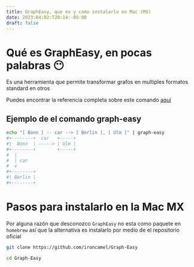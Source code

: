 ```yaml
---
title: GraphEasy, que es y como instalarlo en Mac (MX)
date: 2023:04:02:T20:14:-05:00
draft: false
---
```


# Qué es GraphEasy, en pocas palabras 😶

Es una herramienta que permite transformar grafos en multiples formatos standard en otros

Puedes encontrar la referencia completa sobre este comando [aquí](https://linux.die.net/man/1/graph-easy)

## Ejemplo de el comando graph-easy

```bash
echo "[ Bonn ] -- car --> [ Berlin ], [ Ulm ]" | graph-easy
#+--------+  car   +-----+
#|  Bonn  | -----> | Ulm |
#+--------+        +-----+
#  |
#  | car
#  v
#+--------+
#| Berlin |
#+--------+
```

# Pasos para instalarlo en la Mac MX

Por alguna razón que desconozco `GraphEasy` no esta como paquete en `homebrew` así que la alternativa es instalarlo por medio de el repositorio oficial

```bash
git clone https://github.com/ironcamel/Graph-Easy

cd Graph-Easy
```
